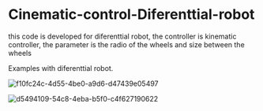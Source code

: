 # Cinematic-control-Diferenttial-robot
this code is  developed for  diferenttial robot, the controller is kinematic controller, the parameter  is the  radio of the wheels and size between the wheels

Examples with diferenttial robot.

![f10fc24c-4d55-4be0-a9d6-d47439e05497](https://user-images.githubusercontent.com/77483327/169852491-ad42a031-d1d5-4192-bb4f-76a6a2a3add6.jpg)

![d5494109-54c8-4eba-b5f0-c4f627190622](https://user-images.githubusercontent.com/77483327/169852544-549e3e80-0669-4579-bdaa-b96ba251aafa.jpg)
